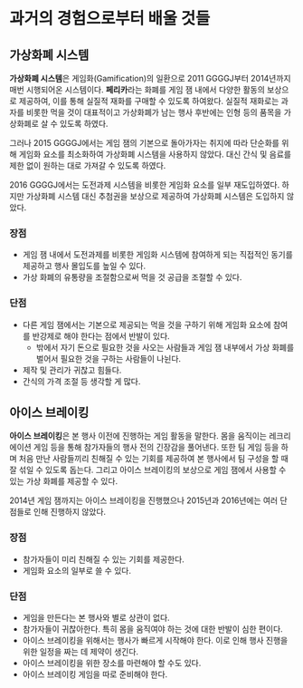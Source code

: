 # 과거의 경험으로부터 배울 것들

## 가상화폐 시스템

**가상화폐 시스템**은 게임화(Gamification)의 일환으로 2011 GGGGJ부터 2014년까지 매번 시행되어온 시스템이다.
**페리카**라는 화폐를 게임 잼 내에서 다양한 활동의 보상으로 제공하여, 이를 통해 실질적 재화를 구매할 수 있도록 하여왔다.
실질적 재화로는 과자를 비롯한 먹을 것이 대표적이고 가상화폐가 남는 행사 후반에는 인형 등의 품목을 가상화폐로 살 수 있도록 하였다.

그러나 2015 GGGGJ에서는 게임 잼의 기본으로 돌아가자는 취지에 따라 단순화를 위해 게임화 요소를 최소화하여 가상화폐 시스템을 사용하지 않았다.
대신 간식 및 음료를 제한 없이 원하는 대로 가져갈 수 있도록 하였다.

2016 GGGGJ에서는 도전과제 시스템을 비롯한 게임화 요소를 일부 재도입하였다.
하지만 가상화폐 시스템 대신 추첨권을 보상으로 제공하여 가상화폐 시스템은 도입하지 않았다.

### 장점

* 게임 잼 내에서 도전과제를 비롯한 게임화 시스템에 참여하게 되는 직접적인 동기를 제공하고 행사 몰입도를 높일 수 있다.
* 가상 화폐의 유통량을 조절함으로써 먹을 것 공급을 조절할 수 있다.

### 단점

* 다른 게임 잼에서는 기본으로 제공되는 먹을 것을 구하기 위해 게임화 요소에 참여를 반강제로 해야 한다는 점에서 반발이 있다.
    * 밖에서 자기 돈으로 필요한 것을 사오는 사람들과 게임 잼 내부에서 가상 화폐를 벌어서 필요한 것을 구하는 사람들이 나뉜다.
* 제작 및 관리가 귀찮고 힘들다.
* 간식의 가격 조절 등 생각할 게 많다.

## 아이스 브레이킹

**아이스 브레이킹**은 본 행사 이전에 진행하는 게임 활동을 말한다.
몸을 움직이는 레크리에이션 게임 등을 통해 참가자들의 행사 전의 긴장감을 풀어낸다.
또한 팀 게임 등을 하며 처음 만난 사람들끼리 친해질 수 있는 기회를 제공하여 본 행사에서 팀 구성을 할 때 잘 섞일 수 있도록 돕는다.
그리고 아이스 브레이킹의 보상으로 게임 잼에서 사용할 수 있는 가상 화폐를 제공할 수 있다.

2014년 게임 잼까지는 아이스 브레이킹을 진행했으나 2015년과 2016년에는 여러 단점들로 인해 진행하지 않았다.

### 장점

* 참가자들이 미리 친해질 수 있는 기회를 제공한다.
* 게임화 요소의 일부로 쓸 수 있다.

### 단점

* 게임을 만든다는 본 행사와 별로 상관이 없다.
* 참가자들이 귀찮아한다.
특히 몸을 움직여야 하는 것에 대한 반발이 심한 편이다.
* 아이스 브레이킹을 위해서는 행사가 빠르게 시작해야 한다.
이로 인해 행사 진행을 위한 일정을 짜는 데 제약이 생긴다.
* 아이스 브레이킹을 위한 장소를 마련해야 할 수도 있다.
* 아이스 브레이킹 게임을 따로 준비해야 한다.
